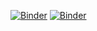 [![Binder](https://mybinder.org/badge_logo.svg)](https://notebooks.gesis.org/binder/jupyter/user/dm4bem-thermal--sponse-groupe-1-stw6a4f1/lab/workspaces/auto-F/tree/ReportProject_ThermalModel.ipynb)
[![Binder](https://mybinder.org/badge_logo.svg)](https://mybinder.org/v2/gh/dm4bem/thermal-model-steady-state-step-response-groupe-1/HEAD)
